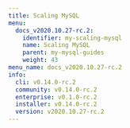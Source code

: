 ```yaml
---
title: Scaling MySQL
menu:
  docs_v2020.10.27-rc.2:
    identifier: my-scaling-mysql
    name: Scaling MySQL
    parent: my-mysql-guides
    weight: 43
menu_name: docs_v2020.10.27-rc.2
info:
  cli: v0.14.0-rc.2
  community: v0.14.0-rc.2
  enterprise: v0.1.0-rc.2
  installer: v0.14.0-rc.2
  version: v2020.10.27-rc.2
---
```


